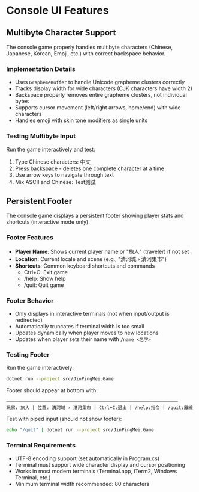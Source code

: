 # Console UI Features

## Multibyte Character Support

The console game properly handles multibyte characters (Chinese, Japanese, Korean, Emoji, etc.) with correct backspace behavior.

### Implementation Details

- Uses `GraphemeBuffer` to handle Unicode grapheme clusters correctly
- Tracks display width for wide characters (CJK characters have width 2)
- Backspace properly removes entire grapheme clusters, not individual bytes
- Supports cursor movement (left/right arrows, home/end) with wide characters
- Handles emoji with skin tone modifiers as single units

### Testing Multibyte Input

Run the game interactively and test:
1. Type Chinese characters: 中文
2. Press backspace - deletes one complete character at a time
3. Use arrow keys to navigate through text
4. Mix ASCII and Chinese: Test測試

## Persistent Footer

The console game displays a persistent footer showing player stats and shortcuts (interactive mode only).

### Footer Features

- **Player Name**: Shows current player name or "旅人" (traveler) if not set
- **Location**: Current locale and scene (e.g., "清河城 › 清河集市")
- **Shortcuts**: Common keyboard shortcuts and commands
  - Ctrl+C: Exit game
  - /help: Show help
  - /quit: Quit game

### Footer Behavior

- Only displays in interactive terminals (not when input/output is redirected)
- Automatically truncates if terminal width is too small
- Updates dynamically when player moves to new locations
- Updates when player sets their name with `/name <名字>`

### Testing Footer

Run the game interactively:
```bash
dotnet run --project src/JinPingMei.Game
```

Footer should appear at bottom with:
```
────────────────────────────────────────────────────────────────
玩家: 旅人 | 位置: 清河城 › 清河集市 | Ctrl+C:退出 | /help:指令 | /quit:離線
```

Test with piped input (should not show footer):
```bash
echo "/quit" | dotnet run --project src/JinPingMei.Game
```

### Terminal Requirements

- UTF-8 encoding support (set automatically in Program.cs)
- Terminal must support wide character display and cursor positioning
- Works in most modern terminals (Terminal.app, iTerm2, Windows Terminal, etc.)
- Minimum terminal width recommended: 80 characters
